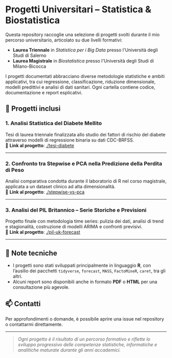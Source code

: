 # Progetti Universitari – Statistica & Biostatistica

Questa repository raccoglie una selezione di progetti svolti durante il mio percorso universitario, articolato su due livelli formativi:

- **Laurea Triennale** in *Statistica per i Big Data* presso l'Università degli Studi di Salerno
- **Laurea Magistrale** in *Biostatistica* presso l'Università degli Studi di Milano-Bicocca

I progetti documentati abbracciano diverse metodologie statistiche e ambiti applicativi, tra cui regressione, classificazione, riduzione dimensionale, modelli predittivi e analisi di dati sanitari. Ogni cartella contiene codice, documentazione e report esplicativi.

## 📁 Progetti inclusi

### 1. Analisi Statistica del Diabete Mellito
Tesi di laurea triennale finalizzata allo studio dei fattori di rischio del diabete attraverso modelli di regressione binaria su dati CDC-BRFSS.  
📎 **Link al progetto**: [./tesi-diabete](#)

---

### 2. Confronto tra Stepwise e PCA nella Predizione della Perdita di Peso
Analisi comparativa condotta durante il laboratorio di R nel corso magistrale, applicata a un dataset clinico ad alta dimensionalità.  
📎 **Link al progetto**: [./stepwise-vs-pca](#)

---

### 3. Analisi del PIL Britannico – Serie Storiche e Previsioni
Progetto finale con metodologia time series: pulizia dei dati, analisi di trend e stagionalità, costruzione di modelli ARIMA e confronti previsivi.  
📎 **Link al progetto**: [./pil-uk-forecast](#)

---

## 📌 Note tecniche

- I progetti sono stati sviluppati principalmente in linguaggio **R**, con l’ausilio dei pacchetti `tidyverse`, `forecast`, `MASS`, `FactoMineR`, `caret`, tra gli altri.
- Alcuni report sono disponibili anche in formato **PDF** o **HTML** per una consultazione più agevole.

## 📫 Contatti

Per approfondimenti o domande, è possibile aprire una issue nel repository o contattarmi direttamente.

---

> *Ogni progetto è il risultato di un percorso formativo e riflette lo sviluppo progressivo delle competenze statistiche, informatiche e analitiche maturate durante gli anni accademici.*

